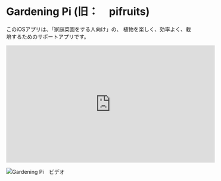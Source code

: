 # Gardening Pi (旧：　pifruits)

このiOSアプリは、「家庭菜園をする人向け」の、
植物を楽しく、効率よく、栽培するためのサポートアプリです。


<iframe width="560" height="315" src="https://www.youtube.com/watch?v=_I0gfHm3FAk?controls=0&showinfo=0&autoplay=1&rel=0&vq=highres" frameborder="0" allowfullscreen></iframe>

![Gardening Pi　ビデオ](https://www.youtube.com/watch?v=_I0gfHm3FAk)
